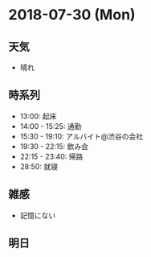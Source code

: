 # 2018-07-30 (Mon)

## 天気

- 晴れ

## 時系列

- 13:00: 起床
- 14:00 - 15:25: 通勤
- 15:30 - 19:10: アルバイト@渋谷の会社
- 19:30 - 22:15: 飲み会
- 22:15 - 23:40: 帰路
- 28:50: 就寝

## 雑感

- 記憶にない

## 明日


